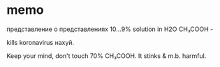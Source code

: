 # memo
 представление о представлениях
10...9% solution in H2O CH₃COOH -

kills koronavirus нахуй.

Keep your mind, don't touch 70% CH₃COOH.
It stinks & m.b. harmful.
